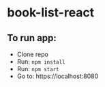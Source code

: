 # book-list-react

## To run app:

* Clone repo
* Run: ```npm install```
* Run: ```npm start```
* Go to: https://localhost:8080
